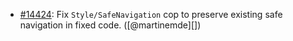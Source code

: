 * [#14424](https://github.com/rubocop/rubocop/pull/14424): Fix `Style/SafeNavigation` cop to preserve existing safe navigation in fixed code. ([@martinemde][])
